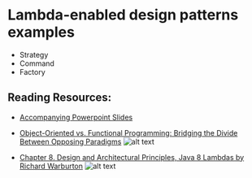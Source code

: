 # Lambda-enabled design patterns examples
- Strategy 
- Command 
- Factory


## Reading Resources:
- [Accompanying Powerpoint Slides](GOF_Design_Patterns.pptx)


- [Object-Oriented vs. Functional Programming: Bridging the Divide Between
Opposing Paradigms](http://www.oreilly.com/programming/free/files/object-oriented-vs-functional-programming.pdf) 
![alt text](http://covers.oreillystatic.com/images/0636920043010/cat.gif)


- [Chapter 8. Design and Architectural Principles, Java 8 Lambdas by Richard Warburton](https://www.safaribooksonline.com/library/view/java-8-lambdas/9781449370831/ch08.html)
![alt text](https://www.safaribooksonline.com/library/cover/9781449370831/360h/)
